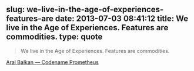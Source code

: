 slug: we-live-in-the-age-of-experiences-features-are
date: 2013-07-03 08:41:12
title: We live in the Age of Experiences. Features are commodities.
type: quote
---

> We live in the Age of Experiences. Features are commodities.

[Aral Balkan — Codename Prometheus](http://aralbalkan.com/notes/codename-prometheus/)
